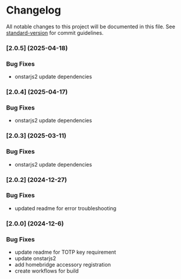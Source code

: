 # Changelog

All notable changes to this project will be documented in this file. See [standard-version](https://github.com/conventional-changelog/standard-version) for commit guidelines.
### [2.0.5] (2025-04-18)


### Bug Fixes
* onstarjs2 update dependencies
### [2.0.4] (2025-04-17)


### Bug Fixes
* onstarjs2 update dependencies


### [2.0.3] (2025-03-11)


### Bug Fixes
* onstarjs2 update dependencies


### [2.0.2] (2024-12-27)


### Bug Fixes
* updated readme for error troubleshooting

### [2.0.0] (2024-12-6)


### Bug Fixes
* update readme for TOTP key requirement
* update onstarjs2
* add homebridge accessory registration
* create workflows for build
